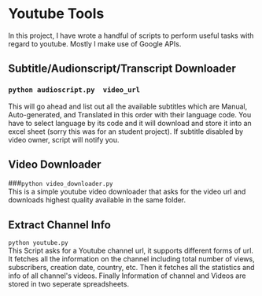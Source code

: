 # Youtube Tools
In this project, I have wrote a handful of scripts to perform useful tasks with regard to youtube. Mostly I make use of Google APIs.

## Subtitle/Audionscript/Transcript Downloader
### `python audioscript.py  video_url`<br />
This will go ahead and list out all the available subtitles which are Manual, Auto-generated, and Translated in this order with their language code.
You have to select language by its code and it will download and store it into an excel sheet (sorry this was for an student project). If subtitle disabled by video owner, script will notify you.


## Video Downloader
###`python video_downloader.py`<br />
This is a simple youtube video downloader that asks for the video url and downloads highest quality available in the same folder.

## Extract Channel Info
`python youtube.py`<br />
This Script asks for a Youtube channel url, it supports different forms of url. It fetches all the information on the channel including total number of views, subscribers, creation date, country, etc. Then it fetches all the statistics and info of all channel's videos. Finally Information of channel and Videos are stored in two seperate spreadsheets.

